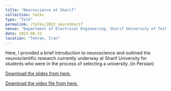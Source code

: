 ```yaml
---
title: "Neuroscience at Sharif"
collection: talks
type: "Talk"
permalink: /talks/2023_neuroSharif
venue: "Department of Electrical Engineering, Sharif University of Technology"
date: 2023-08-22
location: "Tehran, Iran"
---
```


Here, I provided a brief introduction to neuroscience and outlined the neuroscientific research 
currently underway at Sharif University for students who were in the process of selecting a university. (in Persian)

[Download the slides from here.](https://drive.google.com/file/d/1MbxD95KIvEqTM5GmOmtmqlgcE_5x7h0v/view?usp=sharing)

[Download the video file from here.](https://t.me/EE_intro/246)

